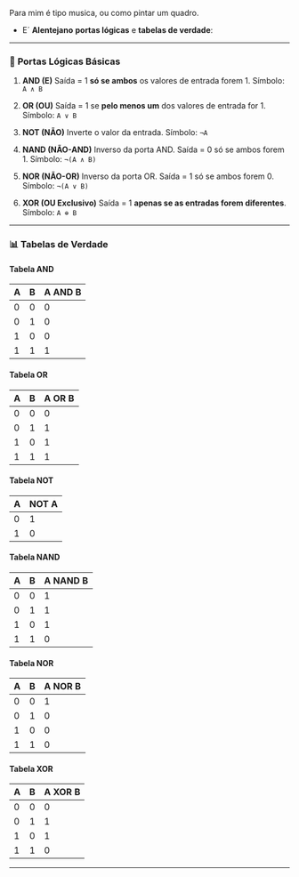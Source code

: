 Para mim é tipo musica, ou como pintar um quadro.
- E´ __Alentejano__
**portas lógicas** e **tabelas de verdade**:

---

### 🔌 **Portas Lógicas Básicas**

1. **AND (E)**
   Saída = 1 **só se ambos** os valores de entrada forem 1.
   Símbolo: `A ∧ B`

2. **OR (OU)**
   Saída = 1 se **pelo menos um** dos valores de entrada for 1.
   Símbolo: `A ∨ B`

3. **NOT (NÃO)**
   Inverte o valor da entrada.
   Símbolo: `¬A`

4. **NAND (NÃO-AND)**
   Inverso da porta AND.
   Saída = 0 só se ambos forem 1.
   Símbolo: `¬(A ∧ B)`

5. **NOR (NÃO-OR)**
   Inverso da porta OR.
   Saída = 1 só se ambos forem 0.
   Símbolo: `¬(A ∨ B)`

6. **XOR (OU Exclusivo)**
   Saída = 1 **apenas se as entradas forem diferentes**.
   Símbolo: `A ⊕ B`

---

### 📊 **Tabelas de Verdade**

#### Tabela AND

| A | B | A AND B |
| - | - | ------- |
| 0 | 0 | 0       |
| 0 | 1 | 0       |
| 1 | 0 | 0       |
| 1 | 1 | 1       |

#### Tabela OR

| A | B | A OR B |
| - | - | ------ |
| 0 | 0 | 0      |
| 0 | 1 | 1      |
| 1 | 0 | 1      |
| 1 | 1 | 1      |

#### Tabela NOT

| A | NOT A |
| - | ----- |
| 0 | 1     |
| 1 | 0     |

#### Tabela NAND

| A | B | A NAND B |
| - | - | -------- |
| 0 | 0 | 1        |
| 0 | 1 | 1        |
| 1 | 0 | 1        |
| 1 | 1 | 0        |

#### Tabela NOR

| A | B | A NOR B |
| - | - | ------- |
| 0 | 0 | 1       |
| 0 | 1 | 0       |
| 1 | 0 | 0       |
| 1 | 1 | 0       |

#### Tabela XOR

| A | B | A XOR B |
| - | - | ------- |
| 0 | 0 | 0       |
| 0 | 1 | 1       |
| 1 | 0 | 1       |
| 1 | 1 | 0       |

---
